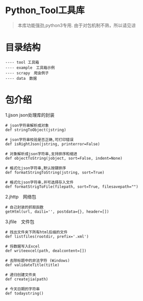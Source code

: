 # Python_Tool工具库

>本库功能强劲,python3专用.
>由于对包机制不熟，所以请见谅

# 目录结构

```
---- tool 工具箱
---- example　工具箱示例
---- scrapy　爬虫例子
---- data　数据
```

# 包介绍
1.jjson json处理库的封装

```
# json字符串解析成对象
def stringToObject(jstring)

# json字符串校验是否正确,可打印错误
def isRightJson(jstring, printerror=False)

# 对象解析成json字符串,支持排序和缩进
def objectToString(jobject, sort=False, indent=None)

# 格式化json字符串,默认按键排序
def formatStringToString(jstring, sort=True)

# 格式化json字符串,并可选择存入文件
def formatStrigToFile(filepath, sort=True, filesavepath="")
```

2.jhttp　网络包

```
# 自己封装的抓取函数
getHtml(url, daili='', postdata={}, header=[])
```

3.jfile　文件包

```
# 找出文件夹下所有html后缀的文件
def listfiles(rootdir, prefix='.xml')

# 将数据写入Excel
def writeexcel(path, dealcontent=[])

# 去除标题中的非法字符 (Windows)
def validateTitle(title)

# 递归创建文件夹
def createjia(path)

# 今天日期的字符串
def todaystring()
```